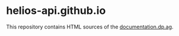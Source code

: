 # helios-api.github.io

This repository contains HTML sources of the [documentation.dp.ag](https://documentation.dp.ag).